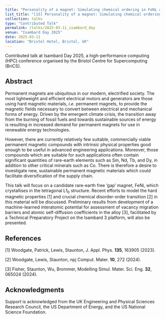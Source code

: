 ```yaml
---
title: "Personality of a magnet: Simulating chemical ordering in FeNi at the atomic and sub-atomic length scales"
list_title: "[15] Personality of a magnet: Simulating chemical ordering in FeNi at the atomic and sub-atomic length scales"
collection: talks
type: "Contributed Talk"
permalink: /talks/2025-03-11_isambard_day
venue: "Isambard Day 2025"
date: 2025-03-11
location: "Bristol Hotel, Bristol, UK"
---
```


Contributed talk at Isambard Day 2025, a high-performance computing (HPC) conference organised by the Bristol Centre for Supercomputing (BriCS).

<h2>Abstract</h2>
Permanent magnets are ubiquitous in our modern, electrified society. The most lightweight and efficient electrical motors and generators are those using hard magnetic materials, <i>i.e.</i> permanent magnets, to provide the magnetic fields necessary to convert between electrical and mechanical forms of energy. Driven by the emergent climate crisis, the transition away from the burning of fossil fuels and towards sustainable sources of energy is resulting in increased demand for permanent magnets for use in renewable energy technologies.

However, there are currently relatively few suitable, commercially viable permanent magnetic compounds with intrinsic physical properties good enough to be useful in advanced engineering applications. Moreover, those compounds which are suitable for such applications often contain significant quantities of rare-earth elements such as Sm, Nd, Tb, and Dy, in addition to other critical minerals such as Co. There is therefore a desire to investigate new, sustainable permanent magnetic materials which could facilitate diversification of the supply chain.

This talk will focus on a candidate rare-earth free ‘gap’ magnet, FeNi, which crystallises in the tetragonal L1<sub>0</sub> structure. Recent efforts to model the hard magnetic properties [1] and crucial chemical disorder-order transition [2] in this material will be discussed. Preliminary results from development of a machine-learned interatomic potential for assessment of vacancy migration barriers and atomic self-diffusion coefficients in the alloy [3], facilitated by a Technical Preparatory Project on the Isambard 3 platform, will also be presented.

<h2>References</h2>
[1] Woodgate, Patrick, Lewis, Staunton, J. Appl. Phys. <b>135</b>, 163905 (2023).

[2] Woodgate, Lewis, Staunton, npj Comput. Mater. <b>10</b>, 272 (2024).

[3] Fisher, Staunton, Wu, Brommer, Modelling Simul. Mater. Sci. Eng. <b>32</b>, 065024 (2024).

<h2>Acknowledgments</h2>
Support is acknowledged from the UK Engineering and Physical Sciences Research Council, the US Department of Energy, and the US National Science Foundation.
